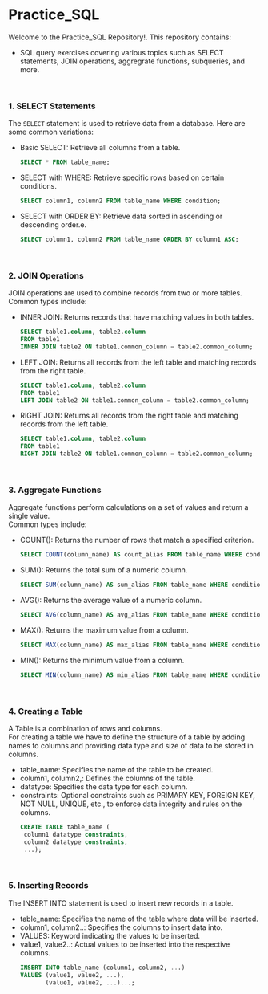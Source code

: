 # Practice_SQL

Welcome to the Practice_SQL Repository!.
This repository contains:

- SQL query exercises covering various topics such as SELECT statements, JOIN operations, aggregrate functions, subqueries, and more.
<br/>

### 1. SELECT Statements

The `SELECT` statement is used to retrieve data from a database. Here are some common variations:
- Basic SELECT: Retrieve all columns from a table.
  ```sql
  SELECT * FROM table_name;

- SELECT with WHERE: Retrieve specific rows based on certain conditions.
  ```sql
  SELECT column1, column2 FROM table_name WHERE condition;

- SELECT with ORDER BY: Retrieve data sorted in ascending or descending order.e.
  ```sql
  SELECT column1, column2 FROM table_name ORDER BY column1 ASC;
<br/>


### 2. JOIN Operations

JOIN operations are used to combine records from two or more tables. Common types include:
- INNER JOIN: Returns records that have matching values in both tables.
  ```sql
  SELECT table1.column, table2.column
  FROM table1
  INNER JOIN table2 ON table1.common_column = table2.common_column;

- LEFT JOIN: Returns all records from the left table and matching records from the right table.
  ```sql
  SELECT table1.column, table2.column
  FROM table1
  LEFT JOIN table2 ON table1.common_column = table2.common_column;

- RIGHT JOIN: Returns all records from the right table and matching records from the left table.
  ```sql
  SELECT table1.column, table2.column
  FROM table1
  RIGHT JOIN table2 ON table1.common_column = table2.common_column;
<br/>


### 3. Aggregate Functions
Aggregate functions perform calculations on a set of values and return a single value. <br/>
Common types include:

- COUNT(): Returns the number of rows that match a specified criterion.
   ```sql
  SELECT COUNT(column_name) AS count_alias FROM table_name WHERE condition;

- SUM(): Returns the total sum of a numeric column.
  ```sql
  SELECT SUM(column_name) AS sum_alias FROM table_name WHERE condition;

- AVG(): Returns the average value of a numeric column.
   ```sql
  SELECT AVG(column_name) AS avg_alias FROM table_name WHERE condition;
   
- MAX(): Returns the maximum value from a column.
   ```sql
  SELECT MAX(column_name) AS max_alias FROM table_name WHERE condition;
   
- MIN(): Returns the minimum value from a column.
   ```sql
  SELECT MIN(column_name) AS min_alias FROM table_name WHERE condition;
<br/>


### 4. Creating a Table
A Table is a combination of rows and columns.<br/>
For creating a table we have to define the structure of a table by adding names to columns and providing data type and size of data to be stored in columns.<br/>

- table_name: Specifies the name of the table to be created.
- column1, column2,: Defines the columns of the table.
- datatype: Specifies the data type for each column.
- constraints: Optional constraints such as PRIMARY KEY, FOREIGN KEY, NOT NULL, UNIQUE, etc., to enforce data integrity and rules on the columns.
   ```sql
  CREATE TABLE table_name (
    column1 datatype constraints,
    column2 datatype constraints,
    ...);
<br/>


### 5. Inserting Records
The INSERT INTO statement is used to insert new records in a table.

- table_name: Specifies the name of the table where data will be inserted.
- column1, column2..: Specifies the columns to insert data into.
- VALUES: Keyword indicating the values to be inserted.
- value1, value2..: Actual values to be inserted into the respective columns.
   ```sql
  INSERT INTO table_name (column1, column2, ...)
   VALUES (value1, value2, ...),
          (value1, value2, ...)...;
<br/>






